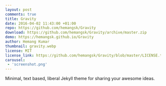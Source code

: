 ```yaml
---
layout: post
comments: true
title: Gravity
date: 2016-04-02 11:43:00 +01:00
repo: https://github.com/hemangsk/Gravity
download: https://github.com/hemangsk/Gravity/archive/master.zip
demo: https://hemangsk.github.io/Gravity
author: Hemang Kumar
thumbnail: gravity.webp
license: MIT
license_link: https://github.com/hemangsk/Gravity/blob/master/LICENSE.txt
carousel:
 - 'screenshot.png'
---
```


Minimal, text based, liberal Jekyll theme for sharing your awesome ideas.
